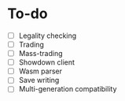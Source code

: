 # To-do

- [ ] Legality checking
- [ ] Trading
- [ ] Mass-trading
- [ ] Showdown client
- [ ] Wasm parser
- [ ] Save writing
- [ ] Multi-generation compatibility